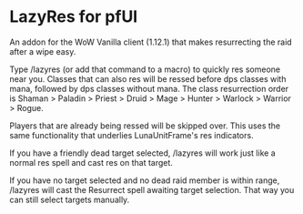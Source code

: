 # LazyRes for pfUI

An addon for the WoW Vanilla client (1.12.1) that makes resurrecting the raid after a wipe easy.

Type /lazyres (or add that command to a macro) to quickly res someone near you. Classes that can also res will be ressed before dps classes with mana, followed by dps classes without mana. The class resurrection order is Shaman > Paladin > Priest > Druid > Mage > Hunter > Warlock > Warrior > Rogue.

Players that are already being ressed will be skipped over. This uses the same functionality that underlies LunaUnitFrame's res indicators.

If you have a friendly dead target selected, /lazyres will work just like a normal res spell and cast res on that target.

If you have no target selected and no dead raid member is within range, /lazyres will cast the Resurrect spell awaiting target selection. That way you can still select targets manually.